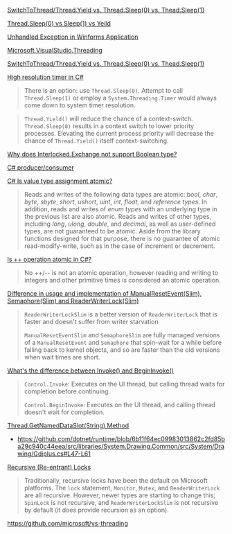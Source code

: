 [SwitchToThread/Thread.Yield vs. Thread.Sleep(0) vs. Thead.Sleep(1)](https://stackoverflow.com/questions/1413630/switchtothread-thread-yield-vs-thread-sleep0-vs-thead-sleep1)

[Thread.Sleep(0) vs Sleep(1) vs Yeild](https://www.cnblogs.com/stg609/p/3857242.html)

[Unhandled Exception in Winforms Application](https://stackoverflow.com/questions/5049063/unhandled-exception-in-winforms-application)

[Microsoft.VisualStudio.Threading](https://github.com/microsoft/vs-threading)

[SwitchToThread/Thread.Yield vs. Thread.Sleep(0) vs. Thead.Sleep(1)](https://stackoverflow.com/questions/1413630/switchtothread-thread-yield-vs-thread-sleep0-vs-thead-sleep1)

[High resolution timer in C#](https://stackoverflow.com/questions/24839105/high-resolution-timer-in-c-sharp)

> There is an option: use `Thread.Sleep(0)`. Attempt to call `Thread.Sleep(1)` or employ a `System.Threading.Timer` would always come down to system timer resolution.

> `Thread.Yield()` will reduce the chance of a context-switch. `Thread.Sleep(0)` results in a context switch to lower priority processes. Elevating the current process priority will decrease the chance of `Thread.Yield()` itself context-switching.

[Why does Interlocked.Exchange not support Boolean type?](https://stackoverflow.com/questions/6164751/why-does-interlocked-exchange-not-support-boolean-type)

[C# producer/consumer](https://stackoverflow.com/questions/1656404/c-sharp-producer-consumer)

[C# Is value type assignment atomic?](https://stackoverflow.com/questions/53601121/c-sharp-is-value-type-assignment-atomic)

> Reads and writes of the following data types are atomic: *bool*, *char*,  *byte*, *sbyte*, *short*, *ushort*, *uint*, *int*, *float*, and *reference types*. In  addition, reads and writes of *enum types* with an underlying type in  the previous list are also atomic. Reads and writes of other types,  including *long*, *ulong*, *double*, and *decimal*, as well as user-defined  types, are not guaranteed to be atomic. Aside from the library  functions designed for that purpose, there is no guarantee of atomic  read-modify-write, such as in the case of increment or decrement.

[Is ++ operation atomic in C#?](https://stackoverflow.com/questions/17872057/is-operation-atomic-in-c)

> No ++/-- is not an atomic operation, however reading and writing to  integers and other primitive times is considered an atomic operation.

[Difference in usage and implementation of ManualResetEvent(Slim), Semaphore(Slim) and ReaderWriterLock(Slim)](https://stackoverflow.com/questions/6764864/difference-in-usage-and-implementation-of-manualreseteventslim-semaphoreslim)

> `ReaderWriterLockSlim` is a better version of `ReaderWriterLock` that is faster and  doesn't suffer from writer starvation
>
> `ManualResetEventSlim` and `SemaphoreSlim` are fully managed versions of a `ManualResetEvent` and `Semaphore` that spin-wait for a while before falling back to kernel objects, and  so are faster than the old versions when wait times are short.

[What's the difference between Invoke() and BeginInvoke()](https://stackoverflow.com/questions/229554/whats-the-difference-between-invoke-and-begininvoke)

> `Control.Invoke`: Executes on the UI thread, but calling thread waits for completion before continuing.
>
> `Control.BeginInvoke`: Executes on the UI thread, and calling thread doesn't wait for completion.

[Thread.GetNamedDataSlot(String) Method](https://docs.microsoft.com/en-us/dotnet/api/system.threading.thread.getnameddataslot?view=net-5.0)

- https://github.com/dotnet/runtime/blob/6b11f64ec09983013862c2fd85ba29c940c44eea/src/libraries/System.Drawing.Common/src/System/Drawing/Gdiplus.cs#L47-L61

[Recursive (Re-entrant) Locks](https://blog.stephencleary.com/2013/04/recursive-re-entrant-locks.html)

> Traditionally, recursive locks have been the default on Microsoft platforms. The `lock` statement, `Monitor`, `Mutex`, and `ReaderWriterLock` are all recursive. However, newer types are starting to change this; `SpinLock` is not recursive, and `ReaderWriterLockSlim` is not recursive by default (it does provide recursion as an option).

https://github.com/microsoft/vs-threading
